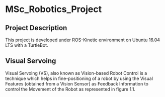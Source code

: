 # MSc_Robotics_Project

## Project Description
This project is developed under ROS-Kinetic environment on Ubuntu 16.04 LTS with a TurtleBot. 

## Visual Servoing
Visual Servoing (VS), also known as Vision-based Robot Control is a technique which helps in fine-positioning of a robot by using the Visual Features (obtained from a Vision Sensor) as Feedback Information to control the Movement of the Robot as represented in figure 1.1.
